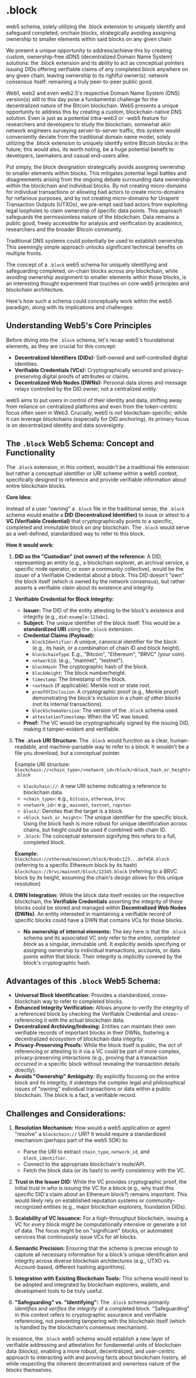 # .block

web5 schema, solely utilizing the .block extension to uniquely identify and safeguard completed, onchain blocks, strategically avoiding assigning ownership to smaller elements within said blocks on any given chain

We present a unique opportunity to address/achieve this by creating custom, ownership-free dDNS (decentralized Domain Name System) solutions: the .block extension and its ability to act as conceptual pointers issuing DIDs offering verifiable claims of any completed block anywhere on any given chain, leaving ownership to its rightful owner(s): network consensus itself: remaining a truly peer-to-peer public good.

Web1, web2 and even web2.5's respective Domain Name System (DNS) version(s) still to this day pose a fundamental challenge for the decentralized nature of the Bitcoin blockchain.  Web5 presents a unique opportunity to address this by creating a custom, blockchain-native DNS solution. Even is just as a potential intra-web3 or -web5 feature for researchers and developers to study the blockchain, somewhat akin network engineers surveying server-to-server traffic, this system would conveniently deviate from the traditional domain name model, solely utilizing the .block extension to uniquely identify entire Bitcoin blocks in the future; this would also, its worth noting, be a huge potential benefit to developers, lawmakers and casual end-users alike.

Put simply, the block designation strategically avoids assigning ownership to smaller elements within blocks. This mitigates potential legal battles and disagreements arising from the ongoing debate surrounding data ownership within the blockchain and individual blocks. By not creating micro-domains for individual transactions or allowing bad actors to create micro-domains for nefarious purposes, and by not creating micro-domains for Unspent Transaction Outputs (UTXOs), we pre-empt said bad actors from exploiting legal loopholes to claim ownership of specific data points. This approach safeguards the permissionless nature of the blockchain. Data remains a public good, freely accessible for analysis and verification by academics, researchers and the broader Bitcoin community.

Traditional DNS systems could potentially be used to establish ownership. This seemingly simple approach unlocks significant technical benefits on multiple fronts.


The concept of a `.block` web5 schema for uniquely identifying and safeguarding completed, on-chain blocks across *any* blockchain, while *avoiding* ownership assignment to smaller elements within those blocks, is an interesting thought experiment that touches on core web5 principles and blockchain architecture.

Here's how such a schema could conceptually work within the web5 paradigm, along with its implications and challenges:

## Understanding Web5's Core Principles

Before diving into the `.block` schema, let's recap web5's foundational elements, as they are crucial for this concept:

* **Decentralized Identifiers (DIDs):** Self-owned and self-controlled digital identities.
* **Verifiable Credentials (VCs):** Cryptographically secured and privacy-preserving digital proofs of attributes or claims.
* **Decentralized Web Nodes (DWNs):** Personal data stores and message relays controlled by the DID owner, not a centralized entity.

web5 aims to put users in control of their identity and data, shifting away from reliance on centralized platforms and even from the token-centric focus often seen in Web3. Crucially, web5 is *not* blockchain-specific; while it can leverage blockchains (especially for DID anchoring), its primary focus is on decentralized identity and data sovereignty.

## The `.block` Web5 Schema: Concept and Functionality

The `.block` extension, in this context, wouldn't be a traditional file extension but rather a conceptual identifier or URI scheme within a web5 context, specifically designed to reference and provide verifiable information about entire blockchain blocks.

**Core Idea:**

Instead of a user "owning" a `.block` file in the traditional sense, the `.block` schema would enable a **DID (Decentralized Identifier)** to issue or attest to a **VC (Verifiable Credential)** that cryptographically points to a specific, completed and immutable block on *any* blockchain. The `.block` would serve as a well-defined, standardized way to refer to this block.

**How it would work:**

1.  **DID as the "Custodian" (not owner) of the reference:** A DID, representing an entity (e.g., a blockchain explorer, an archival service, a specific node operator, or even a community collective), would be the *issuer* of a Verifiable Credential about a block. This DID doesn't "own" the block itself (which is owned by the network consensus), but rather asserts a verifiable claim about its existence and integrity.

2.  **Verifiable Credential for Block Integrity:**
    * **Issuer:** The DID of the entity attesting to the block's existence and integrity (e.g., `did:example:123abc`).
    * **Subject:** The unique identifier of the block itself. This would be a **standardized URI** using the `.block` extension.
    * **Credential Claims (Payload):**
        * `blockIdentifier`: A unique, canonical identifier for the block (e.g., its hash, or a combination of chain ID and block height).
        * `blockchainType`: E.g., "Bitcoin", "Ethereum", "BRVC" (your coin).
        * `networkId`: (e.g., "mainnet", "testnet").
        * `blockHash`: The cryptographic hash of the block.
        * `blockHeight`: The block number/height.
        * `timestamp`: The timestamp of the block.
        * `rootHash` (if applicable): Merkle root or state root.
        * `proofOfInclusion`: A cryptographic proof (e.g., Merkle proof) demonstrating the block's inclusion in a *chain of other blocks* (not its internal transactions).
        * `blockSchemaVersion`: The version of the `.block` schema used.
        * `attestationTimestamp`: When the VC was issued.
    * **Proof:** The VC would be cryptographically signed by the issuing DID, making it tamper-evident and verifiable.

3.  **The `.block` URI Structure:**
    The `.block` would function as a clear, human-readable, and machine-parsable way to refer to a block. It wouldn't be a file you download, but a conceptual pointer.

    Example URI structure:
    `blockchain://<chain_type>/<network_id>/block/<block_hash_or_height>.block`

    * `blockchain://`: A new URI scheme indicating a reference to blockchain data.
    * `<chain_type>`: e.g., `bitcoin`, `ethereum`, `brvc`
    * `<network_id>`: e.g., `mainnet`, `testnet`, `ropsten`
    * `block/`: Denotes that the target is a block.
    * `<block_hash_or_height>`: The unique identifier for the specific block. Using the block hash is more robust for unique identification across chains, but height could be used if combined with chain ID.
    * `.block`: The conceptual extension signifying this refers to a full, completed block.

    **Example:**
    `blockchain://ethereum/mainnet/block/0xabc123...def456.block` (referring to a specific Ethereum block by its hash)
    `blockchain://brvc/mainnet/block/12345.block` (referring to a BRVC block by its height, assuming the chain's design allows for this unique resolution)

4.  **DWN Integration:**
    While the block data itself resides on the respective blockchain, the **Verifiable Credentials** asserting the integrity of these blocks could be stored and managed within **Decentralized Web Nodes (DWNs)**. An entity interested in maintaining a verifiable record of specific blocks could have a DWN that contains VCs for those blocks.

    * **No ownership of internal elements:** The key here is that the `.block` schema and its associated VC *only* refer to the *entire, completed block* as a singular, immutable unit. It explicitly avoids specifying or assigning ownership to individual transactions, accounts, or data points *within* that block. Their integrity is implicitly covered by the block's cryptographic hash.

## Advantages of this `.block` Web5 Schema:

* **Universal Block Identification:** Provides a standardized, cross-blockchain way to refer to completed blocks.
* **Enhanced Integrity Verification:** Allows anyone to verify the integrity of a referenced block by checking the Verifiable Credential and cross-referencing it with the actual blockchain data.
* **Decentralized Archiving/Indexing:** Entities can maintain their own verifiable records of important blocks in their DWNs, fostering a decentralized ecosystem of blockchain data integrity.
* **Privacy-Preserving Proofs:** While the block itself is public, the *act* of referencing or attesting to it via a VC could be part of more complex, privacy-preserving interactions (e.g., proving that a transaction *occurred* in a specific block without revealing the transaction details directly).
* **Avoids "Ownership" Ambiguity:** By explicitly focusing on the entire block and its integrity, it sidesteps the complex legal and philosophical issues of "owning" individual transactions or data within a public blockchain. The block is a fact, a verifiable record.

## Challenges and Considerations:

1.  **Resolution Mechanism:** How would a web5 application or agent "resolve" a `blockchain://` URI? It would require a standardized mechanism (perhaps part of the web5 SDK) to:
    * Parse the URI to extract `chain_type`, `network_id`, and `block_identifier`.
    * Connect to the appropriate blockchain's node/API.
    * Fetch the block data (or its hash) to verify consistency with the VC.

2.  **Trust in the Issuer DID:** While the VC provides cryptographic proof, the initial trust in *who* is issuing the VC for a block (e.g., why trust this specific DID's claim about an Ethereum block?) remains important. This would likely rely on established reputation systems or community-recognized entities (e.g., major blockchain explorers, foundation DIDs).

3.  **Scalability of VC Issuance:** For a high-throughput blockchain, issuing a VC for *every* block might be computationally intensive or generate a lot of data. The focus might be on "significant" blocks, or automated services that continuously issue VCs for all blocks.

4.  **Semantic Precision:** Ensuring that the schema is precise enough to capture all necessary information for a block's unique identification and integrity across diverse blockchain architectures (e.g., UTXO vs. Account-based, different hashing algorithms).

5.  **Integration with Existing Blockchain Tools:** This schema would need to be adopted and integrated by blockchain explorers, wallets, and development tools to be truly useful.

6.  **"Safeguarding" vs. "Identifying":** The `.block` schema primarily *identifies* and *verifies the integrity* of a completed block. "Safeguarding" in this context refers to cryptographic assurance and verifiable referencing, not preventing tampering with the blockchain itself (which is handled by the blockchain's consensus mechanism).

In essence, the `.block` web5 schema would establish a new layer of verifiable addressing and attestation for fundamental units of blockchain data (blocks), enabling a more robust, decentralized, and user-centric approach to interacting with and proving facts about blockchain history, all while respecting the inherent decentralized and ownerless nature of the blocks themselves.
